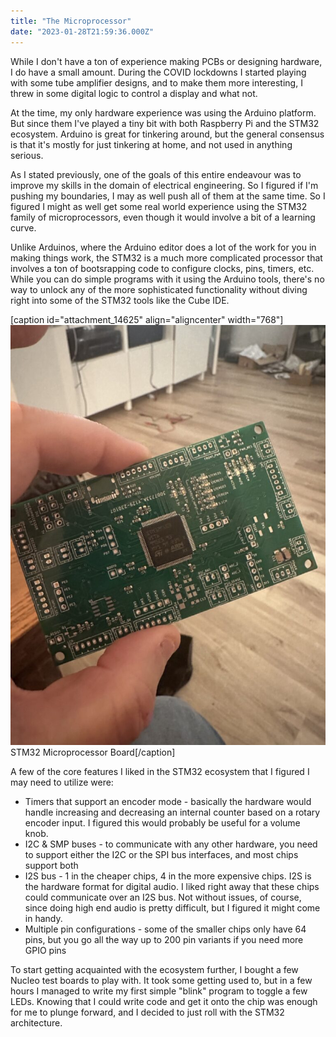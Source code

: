```yaml
---
title: "The Microprocessor"
date: "2023-01-28T21:59:36.000Z"
---
```


While I don't have a ton of experience making PCBs or designing hardware, I do have a small amount. During the COVID lockdowns I started playing with some tube amplifier designs, and to make them more interesting, I threw in some digital logic to control a display and what not.

At the time, my only hardware experience was using the Arduino platform. But since them I've played a tiny bit with both Raspberry Pi and the STM32 ecosystem. Arduino is great for tinkering around, but the general consensus is that it's mostly for just tinkering at home, and not used in anything serious.

As I stated previously, one of the goals of this entire endeavour was to improve my skills in the domain of electrical engineering. So I figured if I'm pushing my boundaries, I may as well push all of them at the same time. So I figured I might as well get some real world experience using the STM32 family of microprocessors, even though it would involve a bit of a learning curve.

Unlike Arduinos, where the Arduino editor does a lot of the work for you in making things work, the STM32 is a much more complicated processor that involves a ton of bootsrapping code to configure clocks, pins, timers, etc. While you can do simple programs with it using the Arduino tools, there's no way to unlock any of the more sophisticated functionality without diving right into some of the STM32 tools like the Cube IDE.

\[caption id="attachment\_14625" align="aligncenter" width="768"\][![](images/IMG_3216-2-Large-768x1024.jpeg)](https://www.duanestorey.com/wp-content/uploads/2023/01/IMG_3216-2-Large-e1674943414317.jpeg) STM32 Microprocessor Board\[/caption\]

A few of the core features I liked in the STM32 ecosystem that I figured I may need to utilize were:

- Timers that support an encoder mode - basically the hardware would handle increasing and decreasing an internal counter based on a rotary encoder input. I figured this would probably be useful for a volume knob.
- I2C & SMP buses - to communicate with any other hardware, you need to support either the I2C or the SPI bus interfaces, and most chips support both
- I2S bus - 1 in the cheaper chips, 4 in the more expensive chips. I2S is the hardware format for digital audio. I liked right away that these chips could communicate over an I2S bus. Not without issues, of course, since doing high end audio is pretty difficult, but I figured it might come in handy.
- Multiple pin configurations - some of the smaller chips only have 64 pins, but you go all the way up to 200 pin variants if you need more GPIO pins

To start getting acquainted with the ecosystem further, I bought a few Nucleo test boards to play with. It took some getting used to, but in a few hours I managed to write my first simple "blink" program to toggle a few LEDs. Knowing that I could write code and get it onto the chip was enough for me to plunge forward, and I decided to just roll with the STM32 architecture.
